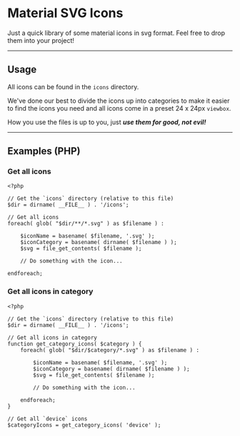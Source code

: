 # Material SVG Icons

Just a quick library of some material icons in svg format. Feel free to drop them into your project!

---

## Usage

All icons can be found in the `icons` directory.

We've done our best to divide the icons up into categories to make it easier to find the icons you need and all icons come in a preset 24 x 24px `viewbox`.

How you use the files is up to you, just ***use them for good, not evil!***

---

## Examples (PHP)

### Get all icons
```
<?php

// Get the `icons` directory (relative to this file)
$dir = dirname( __FILE__ ) . '/icons';

// Get all icons
foreach( glob( "$dir/**/*.svg" ) as $filename ) :

    $iconName = basename( $filename, '.svg' );
    $iconCategory = basename( dirname( $filename ) );
    $svg = file_get_contents( $filename );

    // Do something with the icon...

endforeach;
```

### Get all icons in category
```
<?php

// Get the `icons` directory (relative to this file)
$dir = dirname( __FILE__ ) . '/icons';

// Get all icons in category
function get_category_icons( $category ) {
    foreach( glob( "$dir/$category/*.svg" ) as $filename ) :

        $iconName = basename( $filename, '.svg' );
        $iconCategory = basename( dirname( $filename ) );
        $svg = file_get_contents( $filename );

        // Do something with the icon...

    endforeach;
}

// Get all `device` icons
$categoryIcons = get_category_icons( 'device' );
```
